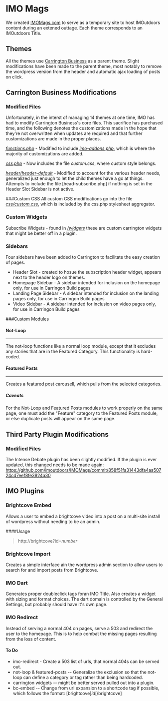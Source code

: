 IMO Mags
========

We created [IMOMags.com](http://IMOmags.com/) to serve as a temporary site to host IMOutdoors content during an extened outtage. Each theme corresponds to an IMOutdoors Title. 

Themes
------
All the themes use [Carrington Business](http://crowdfavorite.com/wordpress/themes/carrington-business/) as a parent theme. Slight modifications have been made to the parent theme, most notably to remove the wordpress version from the header and automatic ajax loading of posts on click.

Carrington Business Modifications
---------------------------------

### Modified Files
Unfortunately, in the interst of managing 14 themes at one time, IMO has had to modify Carrington Business's core files. This sacrifice has purchased time, and the following denotes the customizations made in the hope that they're not overwritten when updates are required and that further customizations are made in the proper places.

[_functions.php_](https://github.com/imoutdoors/IMOMags/blob/master/wp-content/themes/carrington-business/functions.php) - Modified to include [_imo-addons.php_](https://github.com/imoutdoors/IMOMags/blob/master/wp-content/themes/carrington-business/functions/imo-addons.php), which is where the majority of customizations are added.

[_css.php_](https://github.com/imoutdoors/IMOMags/blob/master/wp-content/themes/carrington-business/css/css.php) - Now includes the file _custom.css_, where custom style belongs.

[_header/header-default_](https://github.com/imoutdoors/IMOMags/blob/master/wp-content/themes/carrington-business/header/header-default.php) - Modified to account for the various header needs, generalized just enough to let the child themes have a go at things. Attempts to include the file [head-subscribe.php] if nothing is set in the Header Slot Sidebar is not active. 

###Custom CSS
All custom CSS modifications go into the file [_css/custom.css_](https://github.com/imoutdoors/IMOMags/blob/master/wp-content/themes/carrington-business/css/custom.css), which is included by the css.php stylesheet aggregator.

### Custom Widgets
Subscribe Widgets - found in [_/widgets_](https://github.com/imoutdoors/IMOMags/tree/master/wp-content/themes/carrington-business/widgets) these are custom carrington widgets that might be better off in a plugin.

### Sidebars
Four sidebars have been added to Carrington to facilitate the easy creation of pages.
+ Header Slot - created to hosue the subscription header widget, appears next to the  header logo on themes.
+ Homepage Sidebar - A sidebar intended for inclusion on the homepage only, for use in Carringon Build pages
+ Landing Page Sidebar - A sidebar intended for inclusion on the landing pages only, for use in Carringon Build pages
+ Video Sidebar - A sidebar intended for inclusion on video pages only, for use in Carringon Build pages

###Custom Modules

#### Not-Loop
* * *
The not-loop functions like a normal loop module, except that it excludes any stories that are in the Featured Category. This functionality is hard-coded.

#### Featured Posts
* * *
Creates a featured post carousell, which pulls from the selected categories. 

##### Caveats
For the Not-Loop and Featured Posts modules to work properly on the same page, one must add the "Feature" category to the Featured Posts module, or else duplicate posts will appear on the same page.

Third Party Plugin Modifications
--------------------------------
### Modified Files

The Intense Debate plugin has been slightly modified.  If the plugin is ever updated, this changed needs to be made again: https://github.com/imoutdoors/IMOMags/commit/858f51fa31443dfa4aa50724cd7eef8fe3824a30



IMO Plugins
-----------

### Brightcove Embed
Allows a user to embed a brightcove video into a post on a multi-site install of wordpress without needing to be an admin. 

####Usage

>
> http://brightcove?id=_number_
>

### Brightcove Import
Creates a simple interface ain the wordpress admin section to allow users to search for and import posts from Brightcove.

### IMO Dart
Generates proper doubleclick tags foran IMO Title. Also creates a widget with sizing and format choices. The dart domain is controlled by the General Settings, but probably should have it's own page.

### IMO Redirect
Instead of serving a normal 404 on pages, serve a 503 and redirect the user to the homepage. This is to help combat the missing pages resulting from the loss of content. 

#### To Do
+ imo-redirect - Create a 503 list of urls, that normal 404s can be served out.
+ not-loop & featured-posts -- Generalize the exclusion so that the not-loop can define a category or tag rather than being hardcoded.
+ carrington widgets -- might be better served pulled out into a plugin.
+ bc-embed -- Change from url expansion to a shortcode tag if possible, which follows the format: [brightcove]_id_[/brightcove]
